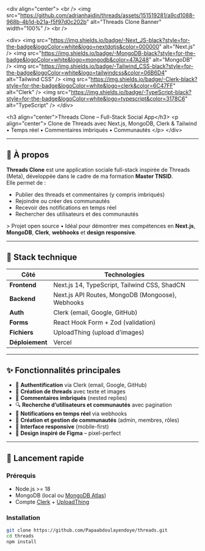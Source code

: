 &lt;div align="center"&gt;
  &lt;br /&gt;
  &lt;img src="https://github.com/adrianhajdin/threads/assets/151519281/a9cd1088-968b-4b1d-b21a-f5f97d0c202b" alt="Threads Clone Banner" width="100%" /&gt;
  &lt;br /&gt;

  &lt;div&gt;
    &lt;img src="https://img.shields.io/badge/-Next_JS-black?style=for-the-badge&logoColor=white&logo=nextdotjs&color=000000" alt="Next.js" /&gt;
    &lt;img src="https://img.shields.io/badge/-MongoDB-black?style=for-the-badge&logoColor=white&logo=mongodb&color=47A248" alt="MongoDB" /&gt;
    &lt;img src="https://img.shields.io/badge/-Tailwind_CSS-black?style=for-the-badge&logoColor=white&logo=tailwindcss&color=06B6D4" alt="Tailwind CSS" /&gt;
    &lt;img src="https://img.shields.io/badge/-Clerk-black?style=for-the-badge&logoColor=white&logo=clerk&color=6C47FF" alt="Clerk" /&gt;
    &lt;img src="https://img.shields.io/badge/-TypeScript-black?style=for-the-badge&logoColor=white&logo=typescript&color=3178C6" alt="TypeScript" /&gt;
  &lt;/div&gt;

  &lt;h3 align="center"&gt;Threads Clone – Full-Stack Social App&lt;/h3&gt;
  &lt;p align="center"&gt;
    Clone de Threads avec Next.js, MongoDB, Clerk & Tailwind • Temps réel • Commentaires imbriqués • Communautés
  &lt;/p&gt;
&lt;/div&gt;

---

## 📌 À propos

**Threads Clone** est une application sociale full-stack inspirée de Threads (Meta), développée dans le cadre de ma formation **Master TNSID**.  
Elle permet de :
- Publier des threads et commentaires (y compris imbriqués)
- Rejoindre ou créer des communautés
- Recevoir des notifications en temps réel
- Rechercher des utilisateurs et des communautés

&gt; Projet open source • Idéal pour démontrer mes compétences en **Next.js**, **MongoDB**, **Clerk**, **webhooks** et **design responsive**.

---

## 🧪 Stack technique

| Côté         | Technologies                                                                 |
|--------------|------------------------------------------------------------------------------|
| **Frontend** | Next.js 14, TypeScript, Tailwind CSS, ShadCN                               |
| **Backend**  | Next.js API Routes, MongoDB (Mongoose), Webhooks                           |
| **Auth**     | Clerk (email, Google, GitHub)                                               |
| **Forms**    | React Hook Form + Zod (validation)                                         |
| **Fichiers** | UploadThing (upload d’images)                                              |
| **Déploiement** | Vercel                                                                 |

---

## ✨ Fonctionnalités principales

- 🔐 **Authentification** via Clerk (email, Google, GitHub)
- 🧵 **Création de threads** avec texte et images
- 💬 **Commentaires imbriqués** (nested replies)
- 🔍 **Recherche d’utilisateurs et communautés** avec pagination
- 🔔 **Notifications en temps réel** via webhooks
- 👥 **Création et gestion de communautés** (admin, membres, rôles)
- 📱 **Interface responsive** (mobile-first)
- 🎨 **Design inspiré de Figma** – pixel-perfect

---

## 🚀 Lancement rapide

### Prérequis

- Node.js &gt;= 18
- MongoDB (local ou [MongoDB Atlas](https://www.mongodb.com/cloud/atlas))
- Compte [Clerk](https://clerk.com/) + [UploadThing](https://uploadthing.com/)

### Installation

```bash
git clone https://github.com/Papaabdoulayendoye/threads.git
cd threads
npm install
```
